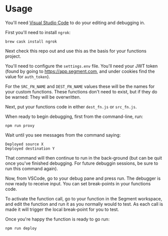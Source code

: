 # Usage

You'll need [Visual Studio Code](https://code.visualstudio.com/) to do your editing and debugging in.

First you'll need to install ```ngrok```:

```
brew cask install ngrok
```

Next check this repo out and use this as the basis for your functions project.

You'll need to configure the ```settings.env``` file. You'll need your JWT token (found by going to https://app.segment.com, and under cookies find the value for ```auth_token```).

For the ```SRC_FN_NAME``` and ```DEST_FN_NAME``` values these will be the names for your custom functions. These functions don't need to exist, but if they do be warned: They will be overwritten.

Next, put your functions code in either ```dest_fn.js``` or ```src_fn.js```.

When ready to begin debugging, first from the command-line, run:

```
npm run proxy
```

Wait until you see messages from the command saying:

```
Deployed source X
Deployed destination Y
```

That command will then continue to run in the back-ground (but can be quit once you've finished debugging. For future debuggin sessions, be sure to run this command again).

Now, from VSCode, go to your debug pane and press run. The debugger is now ready to receive input. You can set break-points in your functions code.

To activate the function call, go to your function in the Segment workspace, and edit the function and run it as you normally would to test. As each call is made it will trigger the local break-point for you to test.

Once you're happy the function is ready to go run:

```
npm run deploy
```

